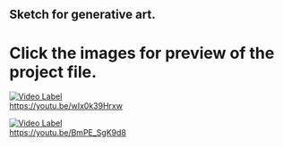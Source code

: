 Sketch for generative art.
--------------------------
# Click the images for preview of the project file.



[![Video Label](http://img.youtube.com/vi/wIx0k39Hrxw/0.jpg)](https://youtu.be/wIx0k39Hrxw) <br/>
https://youtu.be/wIx0k39Hrxw



[![Video Label](http://img.youtube.com/vi/BmPE_SgK9d8/0.jpg)](https://youtu.be/BmPE_SgK9d8) <br/>
https://youtu.be/BmPE_SgK9d8
